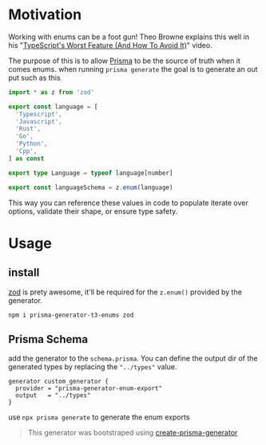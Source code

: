 # Motivation

Working with enums can be a foot gun! Theo Browne explains this well in his "[TypeScript's Worst Feature (And How To Avoid It)](youtube.com/watch?v=Anu8vHXsavo)" video.

The purpose of this is to allow [Prisma](https://www.prisma.io/) to be the source of truth when it comes enums. when running `prisma generate` the goal is to generate an out put such as this

```ts
import * as z from 'zod'

export const language = [
  'Typescript',
  'Javascript',
  'Rust',
  'Go',
  'Python',
  'Cpp',
] as const

export type Language = typeof language[number]

export const languageSchema = z.enum(language)
```

This way you can reference these values in code to populate iterate over options, validate their shape, or ensure type safety.

# Usage

## install

[zod](https://github.com/colinhacks/zod) is prety awesome, it'll be required for the `z.enum()` provided by the generator.

`npm i prisma-generator-t3-enums zod`

## Prisma Schema

add the generator to the `schema.prisma`. You can define the output dir of the generated types by replacing the `"../types"` value.

```prisma
generator custom_generator {
  provider = "prisma-generator-enum-export"
  output   = "../types"
}
```

use `npx prisma generate` to generate the enum exports

> This generator was bootstraped using [create-prisma-generator](https://github.com/YassinEldeeb/create-prisma-generator)
